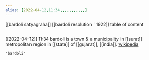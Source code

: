 ```yaml
---
alias: [2022-04-12,11:34,,,,,,,,,,,]
---
```

[[bardoli satyagraha]] [[bardoli resolution ˋ 1922]]
table of content
```toc
```

[[2022-04-12]] 11:34
bardoli is a town & a municipality in [[surat]] metropolitan region in [[state]] of [[gujarat]], [[india]].
[wikipedia](https://en.wikipedia.org/wiki/bardoli)
```query
"bardoli"
```